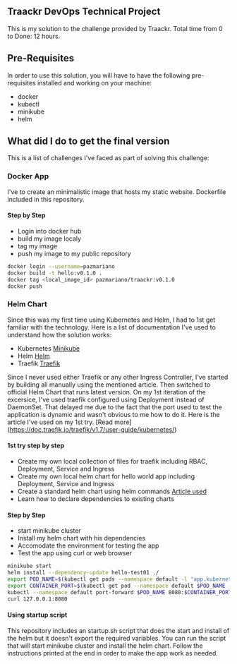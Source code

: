 ## Traackr DevOps Technical Project

This is my solution to the challenge provided by Traackr.
Total time from 0 to Done: 12 hours.

## Pre-Requisites
In order to use this solution, you will have to have the following pre-requisites installed and working on your machine:
* docker
* kubectl
* minikube
* helm

## What did I do to get the final version
This is a list of challenges I've faced as part of solving this challenge:

### Docker App
I've to create an minimalistic image that hosts my static website. Dockerfile included in this repository.

#### Step by Step
* Login into docker hub
* build my image localy
* tag my image
* push my image to my public repository

```bash
docker login --username=pazmariano
docker build -t hello:v0.1.0 .
docker tag <local_image_id> pazmariano/traackr:v0.1.0
docker push
```

### Helm Chart

Since this was my first time using Kubernetes and Helm, I had to 1st get familiar with the technology.
Here is a list of documentation I've used to understand how the solution works:

* Kubernetes
[Minikube](https://minikube.sigs.k8s.io/docs/start/)
* Helm
[Helm](https://helm.sh/docs/intro/quickstart/)
* Traefik
[Traefik](https://doc.traefik.io/traefik/v1.3/user-guide/kubernetes/)

Since I never used either Traefik or any other Ingress Controller, I've started by building all manually using the mentioned article. Then switched to official Helm Chart that runs latest version.
On my 1st iteration of the excersice, I've used traefik configured using Deployment instead of DaemonSet. That delayed me due to the fact that the port used to test the application is dynamic and wasn't obvious to me how to do it.
Here is the article I've used on my 1st try. [Read more] (https://doc.traefik.io/traefik/v1.7/user-guide/kubernetes/)

#### 1st try step by step
* Create my own local collection of files for traefik including RBAC, Deployment, Service and Ingress
* Create my own local helm chart for hello world app including Deployment, Service and Ingress
* Create a standard helm chart using helm commands [Article used](https://medium.com/google-cloud/kubernetes-and-helm-create-your-own-helm-chart-5f54aed894c2)
* Learn how to declare dependencies to existing charts

#### Step by Step
* start minikube cluster
* Install my helm chart with his dependencies
* Accomodate the environment for testing the app
* Test the app using curl or web browser

```bash
minikube start
helm install --dependency-update hello-test01 ./
export POD_NAME=$(kubectl get pods --namespace default -l "app.kubernetes.io/name=hello,app.kubernetes.io/instance=hello-test-01" -o jsonpath="{.items[0].metadata.name}")
export CONTAINER_PORT=$(kubectl get pod --namespace default $POD_NAME -o jsonpath="{.spec.containers[0].ports[0].containerPort}")
kubectl --namespace default port-forward $POD_NAME 8080:$CONTAINER_PORT &&
curl 127.0.0.1:8080
```

#### Using startup script
This repository includes an startup.sh script that does the start and install of the helm but it doesn't export the required variables.
You can run the script that will start minikube cluster and install the helm chart. Follow the instructions printed at the end in order to make the app work as needed.
